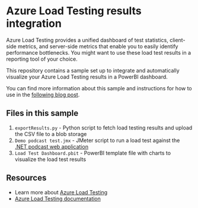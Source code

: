 # Azure Load Testing results integration

Azure Load Testing provides a unified dashboard of test statistics, client-side metrics, and server-side metrics that enable you to easily identify performance bottlenecks. You might want to use these load test results in a reporting tool of your choice.

This repository contains a sample set up to integrate and automatically visualize your Azure Load Testing results in a PowerBI dashboard.

You can find more information about this sample and instructions for how to use in the [following blog post](https://techcommunity.microsoft.com/t5/apps-on-azure-blog/automated-and-customized-dashboards-for-azure-load-testing/ba-p/3786891).

## Files in this sample

1. `exportResults.py` - Python script to fetch load testing results and upload the CSV file to a blob storage
2. `Demo podcast test.jmx` - JMeter script to run a load test against the [.NET podcast web application](https://github.com/Azure-Samples/azure-load-testing-samples/)
3. `Load Test Dashboard.pbit` - PowerBI template file with charts to visualize the load test results

## Resources

- Learn more about [Azure Load Testing](https://aka.ms/malt)
- [Azure Load Testing documentation](https://aka.ms/malt-docs)
